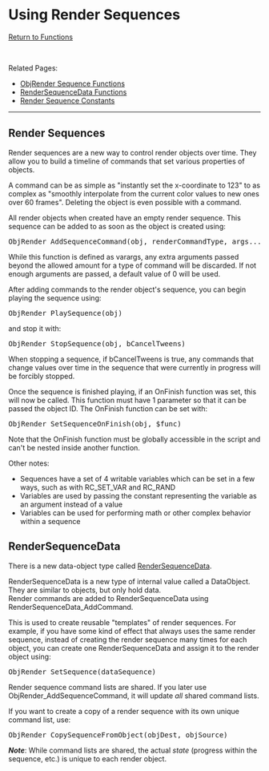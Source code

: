 ﻿# Using Render Sequences

[Return to Functions](../functions.html)

&nbsp;

Related Pages:
- [ObjRender Sequence Functions](./obj_render_sequence.html)
- [RenderSequenceData Functions](./render_sequence_data.html)
- [Render Sequence Constants](./render_sequence_constants.html)

---

## Render Sequences

Render sequences are a new way to control render objects over time. They allow you to build a timeline of commands that set various properties of objects.

A command can be as simple as "instantly set the x-coordinate to 123" to as complex as "smoothly interpolate from the current color values to new ones over 60 frames". Deleting the object is even possible with a command.

All render objects when created have an empty render sequence. This sequence can be added to as soon as the object is created using:
<pre>ObjRender_AddSequenceCommand(obj, renderCommandType, args...)</pre>
While this function is defined as varargs, any extra arguments passed beyond the allowed amount for a type of command will be discarded. If not enough arguments are passed, a default value of 0 will be used.

After adding commands to the render object's sequence, you can begin playing the sequence using:
<pre>ObjRender_PlaySequence(obj)</pre>
and stop it with:
<pre>ObjRender_StopSequence(obj, bCancelTweens)</pre>
When stopping a sequence, if bCancelTweens is true, any commands that change values over time in the sequence that were currently in progress will be forcibly stopped.

Once the sequence is finished playing, if an OnFinish function was set, this will now be called. This function must have 1 parameter so that it can be passed the object ID. The OnFinish function can be set with:
<pre>ObjRender_SetSequenceOnFinish(obj, $func)</pre>
Note that the OnFinish function must be globally accessible in the script and can't be nested inside another function.

Other notes:
- Sequences have a set of 4 writable variables which can be set in a few ways, such as with RC_SET_VAR and RC_RAND
- Variables are used by passing the constant representing the variable as an argument instead of a value
- Variables can be used for performing math or other complex behavior within a sequence

## RenderSequenceData
There is a new data-object type called [RenderSequenceData](./render_sequence_data.html).

RenderSequenceData is a new type of internal value called a DataObject. They are similar to objects, but only hold data.\
Render commands are added to RenderSequenceData using RenderSequenceData_AddCommand.

This is used to create reusable "templates" of render sequences. For example, if you have some kind of effect that always uses the same render sequence, instead of creating the render sequence many times for each object, you can create one RenderSequenceData and assign it to the render object using:
<pre>ObjRender_SetSequence(dataSequence)</pre>
Render sequence command lists are shared. If you later use ObjRender_AddSequenceCommand, it will update _all_ shared command lists.

If you want to create a copy of a render sequence with its own unique command list, use:
<pre>ObjRender_CopySequenceFromObject(objDest, objSource)</pre>

**_Note_**: While command lists are shared, the actual _state_ (progress within the sequence, etc.) is unique to each render object.